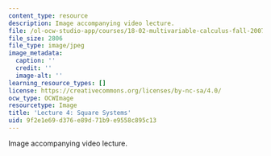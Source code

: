 ```yaml
---
content_type: resource
description: Image accompanying video lecture.
file: /ol-ocw-studio-app/courses/18-02-multivariable-calculus-fall-2007/9f2e1e69d376e89d71b9e9558c895c13_04.jpg
file_size: 2806
file_type: image/jpeg
image_metadata:
  caption: ''
  credit: ''
  image-alt: ''
learning_resource_types: []
license: https://creativecommons.org/licenses/by-nc-sa/4.0/
ocw_type: OCWImage
resourcetype: Image
title: 'Lecture 4: Square Systems'
uid: 9f2e1e69-d376-e89d-71b9-e9558c895c13
---
```

Image accompanying video lecture.